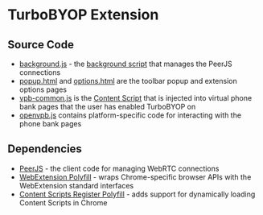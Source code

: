 # TurboBYOP Extension

## Source Code

- [background.js](./background.js) - the [background script](https://developer.mozilla.org/en-US/docs/Mozilla/Add-ons/WebExtensions/Anatomy_of_a_WebExtension#Background_scripts) that manages the PeerJS connections
- [popup.html](./popup.html) and [options.html](./options.html) are the toolbar popup and extension options pages
- [vpb-common.js](./vpb-common.js) is the [Content Script](https://developer.mozilla.org/en-US/docs/Mozilla/Add-ons/WebExtensions/Anatomy_of_a_WebExtension#Content_scripts) that is injected into virtual phone bank pages that the user has enabled TurboBYOP on
- [openvpb.js](./openvpb.js) contains platform-specific code for interacting with the phone bank pages

## Dependencies

- [PeerJS](https://peerjs.com) - the client code for managing WebRTC connections
- [WebExtension Polyfill](https://github.com/mozilla/webextension-polyfill) - wraps Chrome-specific browser APIs with the WebExtension standard interfaces
- [Content Scripts Register Polyfill](https://github.com/fregante/webext-dynamic-content-scripts) - adds support for dynamically loading Content Scripts in Chrome
